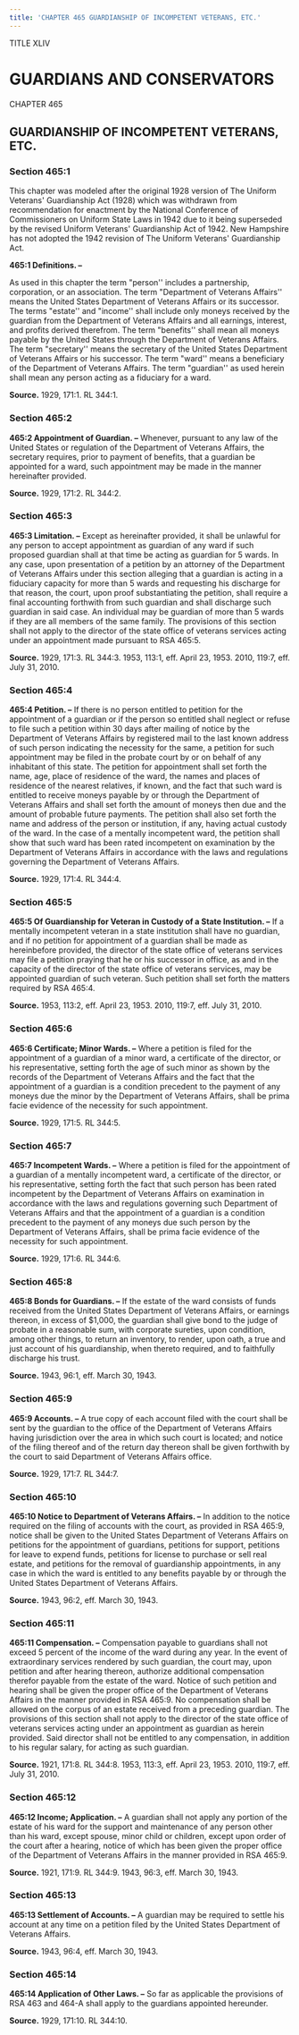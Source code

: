 ```yaml
---
title: 'CHAPTER 465 GUARDIANSHIP OF INCOMPETENT VETERANS, ETC.'
---
```


TITLE XLIV
                                             
GUARDIANS AND CONSERVATORS
==========================

CHAPTER 465
                                             
GUARDIANSHIP OF INCOMPETENT VETERANS, ETC.
------------------------------------------

### Section 465:1


                                             

This chapter was modeled after the original 1928 version of The Uniform
Veterans' Guardianship Act (1928) which was withdrawn from
recommendation for enactment by the National Conference of Commissioners
on Uniform State Laws in 1942 due to it being superseded by the revised
Uniform Veterans' Guardianship Act of 1942. New Hampshire has not
adopted the 1942 revision of The Uniform Veterans' Guardianship Act.

 **465:1 Definitions. –**
                                             
 As used in this chapter the term "person'' includes a partnership,
corporation, or an association. The term "Department of Veterans
Affairs'' means the United States Department of Veterans Affairs or its
successor. The terms "estate'' and "income'' shall include only moneys
received by the guardian from the Department of Veterans Affairs and all
earnings, interest, and profits derived therefrom. The term "benefits''
shall mean all moneys payable by the United States through the
Department of Veterans Affairs. The term "secretary'' means the
secretary of the United States Department of Veterans Affairs or his
successor. The term "ward'' means a beneficiary of the Department of
Veterans Affairs. The term "guardian'' as used herein shall mean any
person acting as a fiduciary for a ward.

**Source.** 1929, 171:1. RL 344:1.

### Section 465:2

 **465:2 Appointment of Guardian. –** Whenever, pursuant to any law
of the United States or regulation of the Department of Veterans
Affairs, the secretary requires, prior to payment of benefits, that a
guardian be appointed for a ward, such appointment may be made in the
manner hereinafter provided.

**Source.** 1929, 171:2. RL 344:2.

### Section 465:3

 **465:3 Limitation. –** Except as hereinafter provided, it shall be
unlawful for any person to accept appointment as guardian of any ward if
such proposed guardian shall at that time be acting as guardian for 5
wards. In any case, upon presentation of a petition by an attorney of
the Department of Veterans Affairs under this section alleging that a
guardian is acting in a fiduciary capacity for more than 5 wards and
requesting his discharge for that reason, the court, upon proof
substantiating the petition, shall require a final accounting forthwith
from such guardian and shall discharge such guardian in said case. An
individual may be guardian of more than 5 wards if they are all members
of the same family. The provisions of this section shall not apply to
the director of the state office of veterans services acting under an
appointment made pursuant to RSA 465:5.

**Source.** 1929, 171:3. RL 344:3. 1953, 113:1, eff. April 23, 1953.
2010, 119:7, eff. July 31, 2010.

### Section 465:4

 **465:4 Petition. –** If there is no person entitled to petition for
the appointment of a guardian or if the person so entitled shall neglect
or refuse to file such a petition within 30 days after mailing of notice
by the Department of Veterans Affairs by registered mail to the last
known address of such person indicating the necessity for the same, a
petition for such appointment may be filed in the probate court by or on
behalf of any inhabitant of this state. The petition for appointment
shall set forth the name, age, place of residence of the ward, the names
and places of residence of the nearest relatives, if known, and the fact
that such ward is entitled to receive moneys payable by or through the
Department of Veterans Affairs and shall set forth the amount of moneys
then due and the amount of probable future payments. The petition shall
also set forth the name and address of the person or institution, if
any, having actual custody of the ward. In the case of a mentally
incompetent ward, the petition shall show that such ward has been rated
incompetent on examination by the Department of Veterans Affairs in
accordance with the laws and regulations governing the Department of
Veterans Affairs.

**Source.** 1929, 171:4. RL 344:4.

### Section 465:5

 **465:5 Of Guardianship for Veteran in Custody of a State
Institution. –** If a mentally incompetent veteran in a state
institution shall have no guardian, and if no petition for appointment
of a guardian shall be made as hereinbefore provided, the director of
the state office of veterans services may file a petition praying that
he or his successor in office, as and in the capacity of the director of
the state office of veterans services, may be appointed guardian of such
veteran. Such petition shall set forth the matters required by RSA
465:4.

**Source.** 1953, 113:2, eff. April 23, 1953. 2010, 119:7, eff. July 31,
2010.

### Section 465:6

 **465:6 Certificate; Minor Wards. –** Where a petition is filed for
the appointment of a guardian of a minor ward, a certificate of the
director, or his representative, setting forth the age of such minor as
shown by the records of the Department of Veterans Affairs and the fact
that the appointment of a guardian is a condition precedent to the
payment of any moneys due the minor by the Department of Veterans
Affairs, shall be prima facie evidence of the necessity for such
appointment.

**Source.** 1929, 171:5. RL 344:5.

### Section 465:7

 **465:7 Incompetent Wards. –** Where a petition is filed for the
appointment of a guardian of a mentally incompetent ward, a certificate
of the director, or his representative, setting forth the fact that such
person has been rated incompetent by the Department of Veterans Affairs
on examination in accordance with the laws and regulations governing
such Department of Veterans Affairs and that the appointment of a
guardian is a condition precedent to the payment of any moneys due such
person by the Department of Veterans Affairs, shall be prima facie
evidence of the necessity for such appointment.

**Source.** 1929, 171:6. RL 344:6.

### Section 465:8

 **465:8 Bonds for Guardians. –** If the estate of the ward consists
of funds received from the United States Department of Veterans Affairs,
or earnings thereon, in excess of 
                                             $1,000, the guardian shall give bond
to the judge of probate in a reasonable sum, with corporate sureties,
upon condition, among other things, to return an inventory, to render,
upon oath, a true and just account of his guardianship, when thereto
required, and to faithfully discharge his trust.

**Source.** 1943, 96:1, eff. March 30, 1943.

### Section 465:9

 **465:9 Accounts. –** A true copy of each account filed with the
court shall be sent by the guardian to the office of the Department of
Veterans Affairs having jurisdiction over the area in which such court
is located; and notice of the filing thereof and of the return day
thereon shall be given forthwith by the court to said Department of
Veterans Affairs office.

**Source.** 1929, 171:7. RL 344:7.

### Section 465:10

 **465:10 Notice to Department of Veterans Affairs. –** In addition
to the notice required on the filing of accounts with the court, as
provided in RSA 465:9, notice shall be given to the United States
Department of Veterans Affairs on petitions for the appointment of
guardians, petitions for support, petitions for leave to expend funds,
petitions for license to purchase or sell real estate, and petitions for
the removal of guardianship appointments, in any case in which the ward
is entitled to any benefits payable by or through the United States
Department of Veterans Affairs.

**Source.** 1943, 96:2, eff. March 30, 1943.

### Section 465:11

 **465:11 Compensation. –** Compensation payable to guardians shall
not exceed 5 percent of the income of the ward during any year. In the
event of extraordinary services rendered by such guardian, the court
may, upon petition and after hearing thereon, authorize additional
compensation therefor payable from the estate of the ward. Notice of
such petition and hearing shall be given the proper office of the
Department of Veterans Affairs in the manner provided in RSA 465:9. No
compensation shall be allowed on the corpus of an estate received from a
preceding guardian. The provisions of this section shall not apply to
the director of the state office of veterans services acting under an
appointment as guardian as herein provided. Said director shall not be
entitled to any compensation, in addition to his regular salary, for
acting as such guardian.

**Source.** 1921, 171:8. RL 344:8. 1953, 113:3, eff. April 23, 1953.
2010, 119:7, eff. July 31, 2010.

### Section 465:12

 **465:12 Income; Application. –** A guardian shall not apply any
portion of the estate of his ward for the support and maintenance of any
person other than his ward, except spouse, minor child or children,
except upon order of the court after a hearing, notice of which has been
given the proper office of the Department of Veterans Affairs in the
manner provided in RSA 465:9.

**Source.** 1921, 171:9. RL 344:9. 1943, 96:3, eff. March 30, 1943.

### Section 465:13

 **465:13 Settlement of Accounts. –** A guardian may be required to
settle his account at any time on a petition filed by the United States
Department of Veterans Affairs.

**Source.** 1943, 96:4, eff. March 30, 1943.

### Section 465:14

 **465:14 Application of Other Laws. –** So far as applicable the
provisions of RSA 463 and 464-A shall apply to the guardians appointed
hereunder.

**Source.** 1929, 171:10. RL 344:10.
